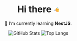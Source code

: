 <h1 align="center">
  Hi there <img src="https://raw.githubusercontent.com/yumengjh/picgo-images/main/test/2025-07-24/220600.webp" width="3.5%" />
</h1>

<p align="center">
  🌱 I’m currently learning <strong>NestJS</strong>.<br>
<!--   🚀 Passionate about Web development, especially Vue, Node, Supabase.<br> -->
</p>

<p align="center">
  <img 
    src="https://github-readme-stats.vercel.app/api?username=yumengjh&show_icons=true&theme=tokyonight&hide_border=true" 
    alt="GitHub Stats" 
    width="400"
/>
  <img 
    src="https://github-readme-stats.vercel.app/api/top-langs/?username=yumengjh&layout=compact&theme=tokyonight&hide_border=true" 
    alt="Top Langs" 
    width="400"
/>
</p>

